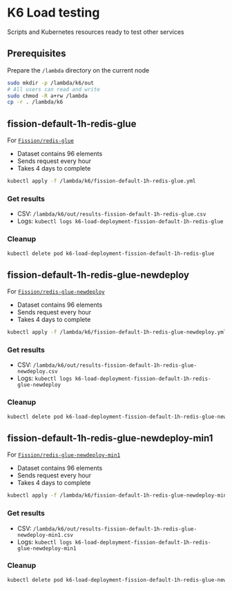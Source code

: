 # K6 Load testing

Scripts and Kubernetes resources ready to test other services

## Prerequisites

Prepare the `/lambda` directory on the current node

```sh
sudo mkdir -p /lambda/k6/out
# All users can read and write
sudo chmod -R a+rw /lambda
cp -r . /lambda/k6
```

## fission-default-1h-redis-glue

For [`Fission/redis-glue`](../Fission/redis-glue)

- Dataset contains 96 elements
- Sends request every hour
- Takes 4 days to complete

```sh
kubectl apply -f /lambda/k6/fission-default-1h-redis-glue.yml
```

### Get results

- CSV: `/lambda/k6/out/results-fission-default-1h-redis-glue.csv`
- Logs: `kubectl logs k6-load-deployment-fission-default-1h-redis-glue`

### Cleanup

```sh
kubectl delete pod k6-load-deployment-fission-default-1h-redis-glue
```

## fission-default-1h-redis-glue-newdeploy

For [`Fission/redis-glue-newdeploy`](../Fission/redis-glue-newdeploy)

- Dataset contains 96 elements
- Sends request every hour
- Takes 4 days to complete

```sh
kubectl apply -f /lambda/k6/fission-default-1h-redis-glue-newdeploy.yml
```

### Get results

- CSV: `/lambda/k6/out/results-fission-default-1h-redis-glue-newdeploy.csv`
- Logs:
  `kubectl logs k6-load-deployment-fission-default-1h-redis-glue-newdeploy`

### Cleanup

```sh
kubectl delete pod k6-load-deployment-fission-default-1h-redis-glue-newdeploy
```

## fission-default-1h-redis-glue-newdeploy-min1

For [`Fission/redis-glue-newdeploy-min1`](../Fission/redis-glue-newdeploy-min1)

- Dataset contains 96 elements
- Sends request every hour
- Takes 4 days to complete

```sh
kubectl apply -f /lambda/k6/fission-default-1h-redis-glue-newdeploy-min1.yml
```

### Get results

- CSV: `/lambda/k6/out/results-fission-default-1h-redis-glue-newdeploy-min1.csv`
- Logs:
  `kubectl logs k6-load-deployment-fission-default-1h-redis-glue-newdeploy-min1`

### Cleanup

```sh
kubectl delete pod k6-load-deployment-fission-default-1h-redis-glue-newdeploy-min1
```
